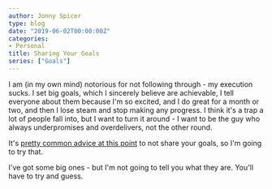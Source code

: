 ```yaml
---
author: Jonny Spicer
type: blog
date: "2019-06-02T00:00:00Z"
categories:
- Personal
title: Sharing Your Goals
series: ["Goals"]
---
```

I am (in my own mind) notorious for not following through - my execution sucks. I set big goals, which I sincerely believe are
achievable, I tell everyone about them because I'm so excited, and I do great for a month or two, and then I lose steam and stop
making any progress. I think it's a trap a lot of people fall into, but I want to turn it around - I want to be the guy who
always underpromises and overdelivers, not the other round.

It's [pretty common advice at this point](https://blog.trello.com/science-backed-reasons-you-shouldnt-share-your-goals) to not
share your goals, so I'm going to try that.

I've got some big ones - but I'm not going to tell you what they are. You'll have to try and guess.
